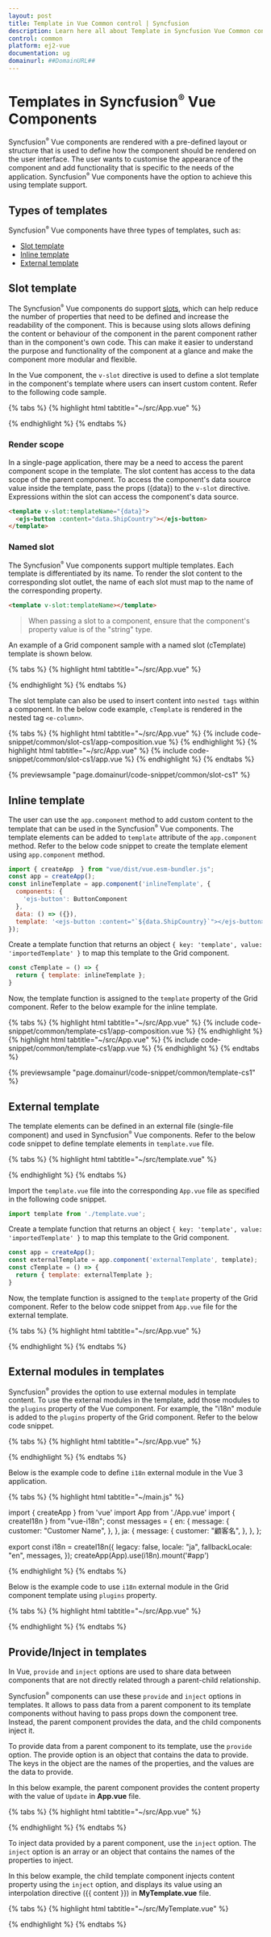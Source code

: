 ```yaml
---
layout: post
title: Template in Vue Common control | Syncfusion
description: Learn here all about Template in Syncfusion Vue Common control of Syncfusion Essential JS 2 and more.
control: common
platform: ej2-vue
documentation: ug
domainurl: ##DomainURL##
---
```


# Templates in Syncfusion<sup style="font-size:70%">&reg;</sup> Vue Components

Syncfusion<sup style="font-size:70%">&reg;</sup> Vue components are rendered with a pre-defined layout or structure that is used to define how the component should be rendered on the user interface. The user wants to customise the appearance of the component and add functionality that is specific to the needs of the application. Syncfusion<sup style="font-size:70%">&reg;</sup> Vue components have the option to achieve this using template support.

## Types of templates

Syncfusion<sup style="font-size:70%">&reg;</sup> Vue components have three types of templates, such as:

* [Slot template](#Slot-template)
* [Inline template](#Inline-template)
* [External template](#External-template)

## Slot template

The Syncfusion<sup style="font-size:70%">&reg;</sup> Vue components do support [slots](https://vuejs.org/guide/components/slots.html), which can help reduce the number of properties that need to be defined and increase the readability of the component. This is because using slots allows defining the content or behaviour of the component in the parent component rather than in the component's own code. This can make it easier to understand the purpose and functionality of the component at a glance and make the component more modular and flexible.

In the Vue component, the `v-slot` directive is used to define a slot template in the component's template where users can insert custom content. Refer to the following code sample.

{% tabs %}
{% highlight html tabtitle="~/src/App.vue" %}

<ejs-grid ref="grid" :dataSource="ds">
  <e-columns>
    <e-column field="OrderID" headerText="Order ID" width=120 textAlign="Right" />
    <e-column field="CustomerName" headerText="Customer Name" width=150 />
    <e-column field="ShipCountry" headerText="Ship Country" width=150 :template="'cTemplate'">
      <template v-slot:cTemplate>
        <ejs-button :content="ShipCountry"></ejs-button>
      </template>
    </e-column>
  </e-columns>
</ejs-grid>

{% endhighlight %}
{% endtabs %}

### Render scope

In a single-page application, there may be a need to access the parent component scope in the template. The slot content has access to the data scope of the parent component. To access the component's data source value inside the template, pass the props ({data}) to the `v-slot` directive. Expressions within the slot can access the component's data source.

```html
<template v-slot:templateName="{data}">
  <ejs-button :content="data.ShipCountry"></ejs-button>
</template>
```

### Named slot

The Syncfusion<sup style="font-size:70%">&reg;</sup> Vue components support multiple templates. Each template is differentiated by its name. To render the slot content to the corresponding slot outlet, the name of each slot must map to the name of the corresponding property. 

```html
<template v-slot:templateName></template>
```

> When passing a slot to a component, ensure that the component's property value is of the "string" type.

An example of a Grid component sample with a named slot (cTemplate) template is shown below.

{% tabs %}
{% highlight html tabtitle="~/src/App.vue" %}

<ejs-grid ref="grid" :dataSource="ds">
  <e-columns>
    <e-column field="OrderID" headerText="Order ID" width=120 textAlign="Right" />
    <e-column field="CustomerName" headerText="Customer Name" width=150 />
    <e-column field="ShipCountry" headerText="Ship Country" width=150 :template="'cTemplate'"/>
  </e-columns>
  <template v-slot:cTemplate="{data}">
    <ejs-button :content="data.ShipCountry"></ejs-button>
  </template>
</ejs-grid>

{% endhighlight %}
{% endtabs %}

The slot template can also be used to insert content into `nested tags` within a component. In the below code example, `cTemplate` is rendered in the nested tag `<e-column>`.

{% tabs %}
{% highlight html tabtitle="~/src/App.vue" %}
{% include code-snippet/common/slot-cs1/app-composition.vue %}
{% endhighlight %}
{% highlight html tabtitle="~/src/App.vue" %}
{% include code-snippet/common/slot-cs1/app.vue %}
{% endhighlight %}
{% endtabs %}
        
{% previewsample "page.domainurl/code-snippet/common/slot-cs1" %}

## Inline template

The user can use the `app.component` method to add custom content to the template that can be used in the Syncfusion<sup style="font-size:70%">&reg;</sup> Vue components. The template elements can be added to `template` attribute of the `app.component` method. Refer to the below code snippet to create the template element using `app.component` method.

```js
import { createApp  } from "vue/dist/vue.esm-bundler.js";
const app = createApp();
const inlineTemplate = app.component('inlineTemplate', {
  components: {
    'ejs-button': ButtonComponent
  },
  data: () => ({}),
  template: '<ejs-button :content="`${data.ShipCountry}`"></ejs-button>'
});
```

Create a template function that returns an object `{ key: 'template', value: 'importedTemplate' }` to map this template to the Grid component.

```js
const cTemplate = () => {
  return { template: inlineTemplate };
}
```

Now, the template function is assigned to the `template` property of the Grid component. Refer to the below example for the inline template.

{% tabs %}
{% highlight html tabtitle="~/src/App.vue" %}
{% include code-snippet/common/template-cs1/app-composition.vue %}
{% endhighlight %}
{% highlight html tabtitle="~/src/App.vue" %}
{% include code-snippet/common/template-cs1/app.vue %}
{% endhighlight %}
{% endtabs %}
        
{% previewsample "page.domainurl/code-snippet/common/template-cs1" %}

## External template

The template elements can be defined in an external file (single-file component) and used in Syncfusion<sup style="font-size:70%">&reg;</sup> Vue components. Refer to the below code snippet to define template elements in `template.vue` file.

{% tabs %}
{% highlight html tabtitle="~/src/template.vue" %}

<template>
  <div class="button">
    <ejs-button :content="`${data.ShipCountry}`"> </ejs-button>
  </div>
</template>

<script setup>
import { defineProps } from 'vue';
import { ButtonComponent as EjsButton } from '@syncfusion/ej2-vue-buttons';

const data = defineProps(['ShipCountry']);
</script>

{% endhighlight %}
{% endtabs %}

Import the `template.vue` file into the corresponding `App.vue` file as specified in the following code snippet.

```js
import template from './template.vue';
```

Create a template function that returns an object `{ key: 'template', value: 'importedTemplate' }` to map this template to the Grid component.

```js
const app = createApp();
const externalTemplate = app.component('externalTemplate', template);
const cTemplate = () => {
  return { template: externalTemplate };
}
```

Now, the template function is assigned to the `template` property of the Grid component. Refer to the below code snippet from `App.vue` file for the external template.

{% tabs %}
{% highlight html tabtitle="~/src/App.vue" %}

<template>
  <div id="app">
    <ejs-grid ref="grid" :dataSource="ds">
      <e-columns>
        <e-column field="OrderID" headerText="Order ID" width=120 textAlign="Right" />
        <e-column field="CustomerName" headerText="Customer Name" width=150 />
        <e-column field="ShipCountry" headerText="Ship Country" width=150 :template='cTemplate'/>
      </e-columns>
    </ejs-grid>
  </div>
</template>

<script setup>
import { createApp } from "vue";
import { GridComponent as EjsGrid, ColumnsDirective as EColumns, ColumnDirective as EColumn } from "@syncfusion/ej2-vue-grids";
import { ButtonComponent } from "@syncfusion/ej2-vue-buttons";
import template from "./template.vue";

const app = createApp();

const externalTemplate = app.component('externalTemplate', template);

const cTemplate = () => {
  return { template: externalTemplate };
}

const ds = [
  { OrderID: 10248, ShipCountry: "France", CustomerName: "Paul Henriot" },
  { OrderID: 10249, ShipCountry: "Germany", CustomerName: "Karin Josephs" },
  { OrderID: 10250, ShipCountry: "Brazil", CustomerName: "Mario Pontes" },
  { OrderID: 10251, ShipCountry: "France", CustomerName: "Mary Saveley" }
];

</script>

<style>
@import "../node_modules/@syncfusion/ej2-base/styles/material.css";
@import "../node_modules/@syncfusion/ej2-buttons/styles/material.css";
@import "../node_modules/@syncfusion/ej2-calendars/styles/material.css";
@import "../node_modules/@syncfusion/ej2-dropdowns/styles/material.css";
@import "../node_modules/@syncfusion/ej2-inputs/styles/material.css";
@import "../node_modules/@syncfusion/ej2-navigations/styles/material.css";
@import "../node_modules/@syncfusion/ej2-popups/styles/material.css";
@import "../node_modules/@syncfusion/ej2-splitbuttons/styles/material.css";
@import "../node_modules/@syncfusion/ej2-vue-grids/styles/material.css";
</style>

{% endhighlight %}
{% endtabs %}

## External modules in templates

Syncfusion<sup style="font-size:70%">&reg;</sup> provides the option to use external modules in template content. To use the external modules in the template, add those modules to the `plugins` property of the Vue component. For example, the "i18n" module is added to the `plugins` property of the Grid component. Refer to the below code snippet.

{% tabs %}
{% highlight html tabtitle="~/src/App.vue" %}

<template>
  <h3>Grid component</h3>
  <ejs-grid height='210px' :plugins="modules"></ejs-grid>
</template>

<script setup>
import { i18n } from "./main";
import { GridComponent as EjsGrid } from '@syncfusion/ej2-vue-grids';

const  modules= [i18n]
</script>

{% endhighlight %}
{% endtabs %}

Below is the example code to define `i18n` external module in the Vue 3 application.

{% tabs %}
{% highlight html tabtitle="~/main.js" %}

import { createApp } from 'vue'
import App from './App.vue'
import { createI18n } from "vue-i18n";
const messages = {
  en: {
    message: {
      customer: "Customer Name",
    },
  },
  ja: {
    message: {
      customer: "顧客名",
    },
  },
};

export const i18n = createI18n({
  legacy: false,
  locale: "ja",
  fallbackLocale: "en",
  messages,
});
createApp(App).use(i18n).mount('#app')

{% endhighlight %}
{% endtabs %}

Below is the example code to use `i18n` external module in the Grid component template using `plugins` property.

{% tabs %}
{% highlight html tabtitle="~/src/App.vue" %}

<template>
  <ejs-grid :dataSource="empData" :plugins="modules">
    <e-columns>
      <e-column field="OrderID" headerText="Order ID" width=120 textAlign="Right" />
      <e-column headerText='Customer Name' width=150 :template="'cTemplate'">
        <template v-slot:cTemplate={data}>
          <div>{{ $t("message.customer") }} - {{data.CustomerName}}</div>
        </template>
      </e-column>
    </e-columns>
  </ejs-grid>
</template>

<script setup>
import { i18n } from "./main";
import { GridComponent as EjsGrid, ColumnsDirective as EColumns, ColumnDirective as EColumn } from '@syncfusion/ej2-vue-grids';

const empData = [
  { OrderID: 10248, ShipCountry: "France", CustomerName: "Paul Henriot" },
  { OrderID: 10249, ShipCountry: "Germany", CustomerName: "Karin Josephs" },
  { OrderID: 10250, ShipCountry: "Brazil", CustomerName: "Mario Pontes" },
  { OrderID: 10251, ShipCountry: "France", CustomerName: "Mary Saveley" }
];
const  modules= [i18n];
</script>

<style>
@import "../node_modules/@syncfusion/ej2-base/styles/material.css";
@import "../node_modules/@syncfusion/ej2-buttons/styles/material.css";
@import "../node_modules/@syncfusion/ej2-calendars/styles/material.css";
@import "../node_modules/@syncfusion/ej2-dropdowns/styles/material.css";
@import "../node_modules/@syncfusion/ej2-inputs/styles/material.css";
@import "../node_modules/@syncfusion/ej2-navigations/styles/material.css";
@import "../node_modules/@syncfusion/ej2-popups/styles/material.css";
@import "../node_modules/@syncfusion/ej2-splitbuttons/styles/material.css";
@import "../node_modules/@syncfusion/ej2-vue-grids/styles/material.css";
</style>

{% endhighlight %}
{% endtabs %}

## Provide/Inject in templates

In Vue, `provide` and `inject` options are used to share data between components that are not directly related through a parent-child relationship.

Syncfusion<sup style="font-size:70%">&reg;</sup> components can use these `provide` and `inject` options in templates. It allows to pass data from a parent component to its template components without having to pass props down the component tree. Instead, the parent component provides the data, and the child components inject it.

To provide data from a parent component to its template, use the `provide` option. The provide option is an object that contains the data to provide. The keys in the object are the names of the properties, and the values are the data to provide.

In this below example, the parent component provides the content property with the value of `Update` in **App.vue** file.

{% tabs %}
{% highlight html tabtitle="~/src/App.vue" %}

<template>
  <div id="grid">
    <ejs-grid ref="grid" :dataSource="ds">
      <e-columns>
        <e-column field="OrderID" headerText="Order ID" width=120 textAlign="Right" />
        <e-column field="CustomerName" headerText="Customer Name" width=150 />
        <e-column field="ShipCountry" headerText="Ship Country" width=150 :template="'cTemplate'">
          <template v-slot:cTemplate={data}>
            <div>{{data.ShipCountry}} <MyTemplate /></div>
          </template>
        </e-column>
      </e-columns>
    </ejs-grid>
  </div>
</template>
<script setup>
import { provide } from 'vue';
import { GridComponent as EjsGrid, ColumnsDirective as EColumns, ColumnDirective as EColumn } from '@syncfusion/ej2-vue-grids';
import MyTemplate from "./MyTemplate.vue";

var empData = [
  { OrderID: 10248, ShipCountry: "France", CustomerName: "Paul Henriot" },
  { OrderID: 10249, ShipCountry: "Germany", CustomerName: "Karin Josephs" },
  { OrderID: 10250, ShipCountry: "Brazil", CustomerName: "Mario Pontes" },
  { OrderID: 10251, ShipCountry: "France", CustomerName: "Mary Saveley" }
];

provide('content', 'Update');
</script>

{% endhighlight %}
{% endtabs %}

To inject data provided by a parent component, use the `inject` option. The `inject` option is an array or an object that contains the names of the properties to inject.

In this below example, the child template component injects content property using the `inject` option, and displays its value using an interpolation directive ({{ content }}) in **MyTemplate.vue** file.

{% tabs %}
{% highlight html tabtitle="~/src/MyTemplate.vue" %}

<template>
  <ejs-button>{{ content }}</ejs-button>
</template>
<script>
import { inject } from 'vue';
import { ButtonComponent as EjsButton } from '@syncfusion/ej2-vue-buttons';

const content = inject('content');
</script>

{% endhighlight %}
{% endtabs %}